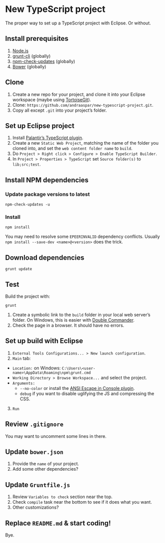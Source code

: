 # New TypeScript project

The proper way to set up a TypeScript project with Eclipse. Or without.

## Install prerequisites

1. [Node.js](https://nodejs.org/)
2. [grunt-cli](https://github.com/gruntjs/grunt-cli) (globally)
3. [npm-check-updates](https://github.com/tjunnone/npm-check-updates) (globally)
4. [Bower](http://bower.io/) (globally)

## Clone

1. Create a new repo for your project, and clone it into your Eclipse workspace (maybe using [TortoiseGit](https://github.com/TortoiseGit/TortoiseGit)).
2. Clone: `https://github.com/andraaspar/new-typescript-project.git`.
3. Copy all except `.git` into your project’s folder.

## Set up Eclipse project

1. Install [Palantir’s TypeScript plugin](https://github.com/palantir/eclipse-typescript).
2. Create a new `Static Web Project`, matching the name of the folder you cloned into, and set the `web content folder name` to `build`.
3. Do `Project > Right click > Configure > Enable TypeScript Builder`.
4. In `Project > Properties > TypeScript` set `Source folder(s)` to `lib;src;test`.

## Install NPM dependencies

### Update package versions to latest

```
npm-check-updates -u
```

### Install

```
npm install
```

You may need to resolve some `EPEERINVALID` dependency conflicts. Usually `npm install --save-dev <name>@<version>` does the trick.

## Download dependencies

```
grunt update
```

## Test

Build the project with:

```
grunt
```

1. Create a symbolic link to the `build` folder in your local web server’s folder. On Windows, this is easier with [Double Commander](http://doublecmd.sourceforge.net/).
2. Check the page in a browser. It should have no errors.

## Set up build with Eclipse

1. `External Tools Configurations... > New launch configuration`.
2. `Main` tab:
  * `Location:` on Windows: `C:\Users\<user-name>\AppData\Roaming\npm\grunt.cmd`
  * `Working Directory > Browse Workspace...` and select the project.
  * `Arguments:`
    * `--no-color` or install the [ANSI Escape in Console plugin](http://marketplace.eclipse.org/content/ansi-escape-console).
    * `debug` if you want to disable uglifying the JS and compressing the CSS.
3. `Run`

## Review `.gitignore`

You may want to uncomment some lines in there.

## Update `bower.json`

1. Provide the `name` of your project.
2. Add some other dependencies?

## Update `Gruntfile.js`

1. Review `Variables to check` section near the top.
2. Check `compile` task near the bottom to see if it does what you want.
3. Other customizations?

## Replace `README.md` & start coding!

Bye.
